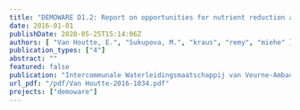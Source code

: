 ```yaml
---
title: "DEMOWARE D1.2: Report on opportunities for nutrient reduction and recycling in water reuse schemes"
date: 2016-01-01
publishDate: 2020-05-25T15:14:06Z
authors: [ "Van Houtte, E.", "Sukupova, M.", "kraus", "remy", "miehe" ]
publication_types: ["4"]
abstract: ""
featured: false
publication: "Intercommunale Waterleidingsmaatschappij van Veurne-Ambacht (IWVA)"
url_pdf: "/pdf/Van Houtte-2016-1034.pdf"
projects: ["demoware"]
---
```



